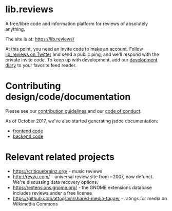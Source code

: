 # lib.reviews

A free/libre code and information platform for reviews of absolutely anything.

The site is at: https://lib.reviews/

At this point, you need an invite code to make an account. Follow [lib_reviews on Twitter](https://twitter.com/lib_reviews) and send a public ping, and we'll respond with the private invite code. To keep up with development, add our [development diary](https://lib.reviews/team/6bfc0390-e218-4cb7-a446-2046cb886435/blog) to your favorite feed reader.

# Contributing design/code/documentation

Please see our [contribution guidelines](https://github.com/eloquence/lib.reviews/blob/master/CONTRIBUTING.md) and our [code of conduct](https://github.com/eloquence/lib.reviews/blob/master/CODE_OF_CONDUCT.md).

As of October 2017, we've also started generating jsdoc documentation:
- [frontend code](https://lib.reviews/static/devdocs/frontend)
- [backend code](https://lib.reviews/static/devdocs/backend)

# Relevant related projects

- https://critiquebrainz.org/ - music reviews
- http://revyu.com/ - universal review site from ~2007, now defunct. We're
  discussing data recovery options.
- https://extensions.gnome.org/ - the GNOME extensions database includes reviews
  under a free license
- https://github.com/attogram/shared-media-tagger - ratings for media on Wikimedia Commons
